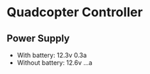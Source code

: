 Quadcopter Controller
================




Power Supply
----------------
- With battery: 12.3v 0.3a
- Without battery: 12.6v ...a
